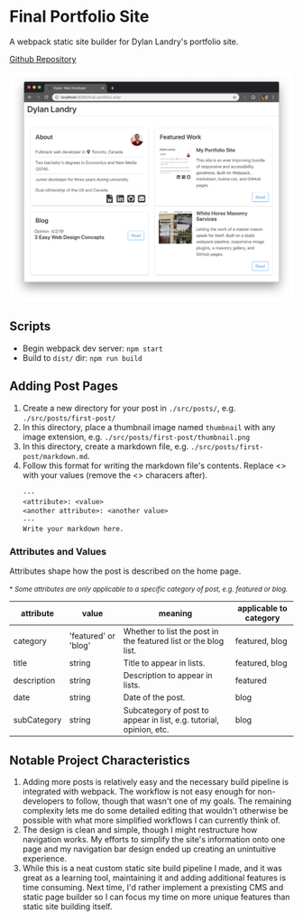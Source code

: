 # Final Portfolio Site
A webpack static site builder for Dylan Landry's portfolio site.

[Github Repository](https://github.com/dyllandry/final-portfolio-site)

![A screen shot of this project's home page.](screen-shot.png)

## Scripts
- Begin webpack dev server: `npm start`
- Build to `dist/` dir: `npm run build`

## Adding Post Pages
1. Create a new directory for your post in `./src/posts/`, e.g. `./src/posts/first-post/`
1. In this directory, place a thumbnail image named `thumbnail` with any image extension, e.g. `./src/posts/first-post/thumbnail.png`
1. In this directory, create a markdown file, e.g. `./src/posts/first-post/markdown.md`. 
1. Follow this  format for writing the markdown file's contents. Replace <> with your values (remove the <> characers after).
    ```
    ---
    <attribute>: <value>
    <another attribute>: <another value>
    ---
    Write your markdown here.
    ```

### Attributes and Values
Attributes shape how the post is described on the home page.

<small>\* *Some attributes are only applicable to a specific category of post, e.g. featured or blog.*</small>

attribute | value | meaning | applicable to category
--- | --- | --- | ---
category | 'featured' or 'blog'| Whether to list the post in the featured list or the blog list. | featured, blog 
title | string | Title to appear in lists. | featured, blog
description | string | Description to appear in lists. | featured
date | string | Date of the post. | blog
subCategory | string | Subcategory of post to appear in list, e.g. tutorial, opinion, etc. | blog

## Notable Project Characteristics
1. Adding more posts is relatively easy and the necessary build pipeline is integrated with webpack. The workflow is not easy enough for non-developers to follow, though that wasn't one of my goals. The remaining complexity lets me do some detailed editing that wouldn't otherwise be possible with what more simplified workflows I can currently think of.
1. The design is clean and simple, though I might restructure how navigation works. My efforts to simplify the site's information onto one page and my navigation bar design ended up creating an unintuitive experience. 
1. While this is a neat custom static site build pipeline I made, and it was great as a learning tool, maintaining it and adding additional features is time consuming. Next time, I'd rather implement a prexisting CMS and static page builder so I can focus my time on more unique features than static site building itself.